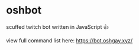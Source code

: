 # oshbot
scuffed twitch bot written in JavaScript 👍

view full command list here: https://bot.oshgay.xyz/
